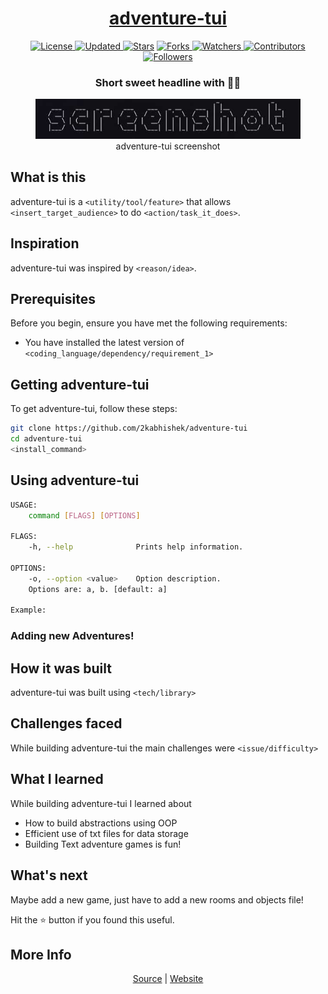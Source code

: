 <div align = "center">

<h1><a href="https://2kabhishek.github.io/adventure-tui">adventure-tui</a></h1>

<a href="https://github.com/2KAbhishek/adventure-tui/blob/main/LICENSE">
<img alt="License" src="https://img.shields.io/github/license/2kabhishek/adventure-tui?style=plastic&color=white&label=License"> </a>

<a href="https://github.com/2KAbhishek/adventure-tui/pulse">
<img alt="Updated" src="https://img.shields.io/github/last-commit/2kabhishek/adventure-tui?style=plastic&color=e30724&label=Updated"> </a>

<a href="https://github.com/2KAbhishek/adventure-tui/stargazers">
<img alt="Stars" src="https://img.shields.io/github/stars/2kabhishek/adventure-tui?style=plastic&color=00d451&label=Stars"></a>

<a href="https://github.com/2KAbhishek/adventure-tui/network/members">
<img alt="Forks" src="https://img.shields.io/github/forks/2kabhishek/adventure-tui?style=plastic&color=1688f0&label=Forks"> </a>

<a href="https://github.com/2KAbhishek/adventure-tui/watchers">
<img alt="Watchers" src="https://img.shields.io/github/watchers/2kabhishek/adventure-tui?style=plastic&color=ff5500&label=Watchers"> </a>

<a href="https://github.com/2KAbhishek/adventure-tui/graphs/contributors">
<img alt="Contributors" src="https://img.shields.io/github/contributors/2kabhishek/adventure-tui?style=plastic&color=f0f&label=Contributors"> </a>

<a href="https://github.com/2KAbhishek?tab=followers">
<img alt="Followers" src="https://img.shields.io/github/followers/2kabhishek?color=222&style=plastic&label=Followers"> </a>

<h3>Short sweet headline with 🎇🎉</h3>

<figure>
  <img src= "images/screenshot.png" alt="adventure-tui Demo">
  <br/>
  <figcaption>adventure-tui screenshot</figcaption>
</figure>

</div>

## What is this

adventure-tui is a `<utility/tool/feature>` that allows `<insert_target_audience>` to do `<action/task_it_does>`.

## Inspiration

adventure-tui was inspired by `<reason/idea>`.

## Prerequisites

Before you begin, ensure you have met the following requirements:

- You have installed the latest version of `<coding_language/dependency/requirement_1>`

## Getting adventure-tui

To get adventure-tui, follow these steps:

```bash
git clone https://github.com/2kabhishek/adventure-tui
cd adventure-tui
<install_command>
```

## Using adventure-tui

```bash
USAGE:
    command [FLAGS] [OPTIONS]

FLAGS:
    -h, --help              Prints help information.

OPTIONS:
    -o, --option <value>    Option description.
    Options are: a, b. [default: a]

Example:


```

### Adding new Adventures!



## How it was built

adventure-tui was built using `<tech/library>`

## Challenges faced

While building adventure-tui the main challenges were `<issue/difficulty>`

## What I learned

While building adventure-tui I learned about

- How to build abstractions using OOP
- Efficient use of txt files for data storage
- Building Text adventure games is fun!

## What's next

Maybe add a new game, just have to add a new rooms and objects file!

Hit the ⭐ button if you found this useful.

## More Info

<div align="center">

<a href="https://github.com/2KAbhishek/adventure-tui">Source</a> | <a href="https://2kabhishek.github.io/adventure-tui">Website</a>

</div>
